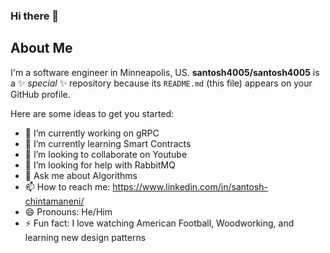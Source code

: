 ### Hi there 👋

## About Me
I'm a software engineer in Minneapolis, US.  **santosh4005/santosh4005** is a ✨ _special_ ✨ repository because its `README.md` (this file) appears on your GitHub profile.

Here are some ideas to get you started:

- 🔭 I’m currently working on gRPC
- 🌱 I’m currently learning Smart Contracts
- 👯 I’m looking to collaborate on Youtube
- 🤔 I’m looking for help with RabbitMQ
- 💬 Ask me about Algorithms
- 📫 How to reach me: https://www.linkedin.com/in/santosh-chintamaneni/
- 😄 Pronouns: He/Him
- ⚡ Fun fact: I love watching American Football, Woodworking, and learning new design patterns

